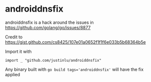 # androiddnsfix

androiddnsfix is a hack around the issues in https://github.com/golang/go/issues/8877

Credit to https://gist.github.com/cs8425/107e01a0652f1f1f6e033b5b68364b5e

Import it with

```golang
import _ "github.com/justinlu/androiddnsfix"
```

Any binary built with `go build tags='androiddnsfix'` will have the fix applied
